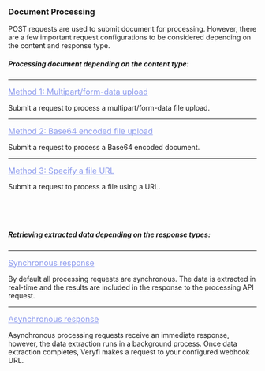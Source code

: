 <h3 className="h3-title" id="api-docs-document-processing">Document Processing</h3>

<p className="p-text bold-text">POST requests are used to submit document for processing. However, 
there are a few important request configurations to be considered depending 
on the content and response type.</p>


<h5 className="h5-title">Processing document depending on the content type:</h5>

---
<a className="p-text-green-link" href="#form-data-upload-new-api-docs" style="color: #8B99EE; font-size: 16px;">Method 1: Multipart/form-data upload</a>

<p className="p-text">Submit a request to process a multipart/form-data file upload.</p>

---
<a className="p-text-green-link" href="#base-64-new-api-docs" style="color: #8B99EE; font-size: 16px;">Method 2: Base64 encoded file upload</a>

<p className="p-text">Submit a request to process a Base64 encoded document.</p>

---
<a className="p-text-green-link" href="#using-a-url-new-api-docs" style="color: #8B99EE; font-size: 16px;">Method 3: Specify a file URL</a>

<p className="p-text">Submit a request to process a file using a URL.</p>


<h5 className="h5-title" style="margin-top: 80px;">Retrieving extracted data depending on the response types:</h5>

---
<a className="p-text-green-link" href="/api-docs-process-asynchronous/#synchronous-response-new-api-docs" style="color: #8B99EE; font-size: 16px;">Synchronous response</a>
<p className="p-text">By default all  processing requests are synchronous. The data is extracted in real-time and the 
results are included in the response to the processing API request.</p>

---
<a className="p-text-green-link" href="/api-docs-process-asynchronous/#asynchronous-new-api-docs" style="color: #8B99EE; font-size: 16px;">Asynchronous response</a>
<p className="p-text">Asynchronous processing requests receive an immediate response, however, 
the data extraction runs in a background process. Once data extraction completes, Veryfi makes 
a request to your configured webhook URL.</p>
